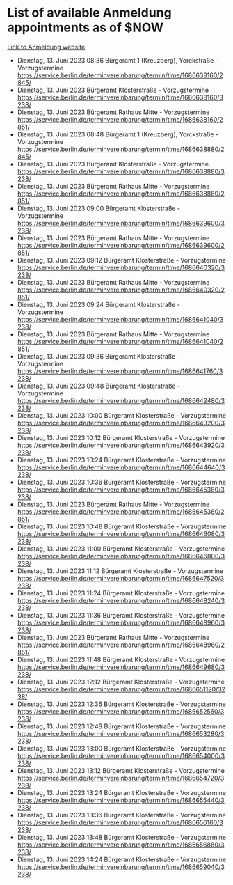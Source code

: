 # List of available Anmeldung appointments as of $NOW
[Link to Anmeldung website](https://service.berlin.de/terminvereinbarung/termin/tag.php?termin=1&anliegen[]=120686&dienstleisterlist=122210,122217,327316,122219,327312,122227,327314,122231,327346,122243,327348,122254,122252,329742,122260,329745,122262,329748,122271,327278,122273,327274,122277,327276,330436,122280,327294,122282,327290,122284,327292,122291,327270,122285,327266,122286,327264,122296,327268,150230,329760,122297,327286,122294,327284,122312,329763,122314,329775,122304,327330,122311,327334,122309,327332,317869,122281,327352,122279,329772,122283,122276,327324,122274,327326,122267,329766,122246,327318,122251,327320,122257,327322,122208,327298,122226,327300&herkunft=http%3A%2F%2Fservice.berlin.de%2Fdienstleistung%2F120686%2F)
- Dienstag, 13. Juni 2023 08:36 Bürgeramt 1 (Kreuzberg), Yorckstraße - Vorzugstermine https://service.berlin.de/terminvereinbarung/termin/time/1686638160/2845/
- Dienstag, 13. Juni 2023  Bürgeramt Klosterstraße - Vorzugstermine https://service.berlin.de/terminvereinbarung/termin/time/1686638160/3238/
- Dienstag, 13. Juni 2023  Bürgeramt Rathaus Mitte - Vorzugstermine https://service.berlin.de/terminvereinbarung/termin/time/1686638160/2851/
- Dienstag, 13. Juni 2023 08:48 Bürgeramt 1 (Kreuzberg), Yorckstraße - Vorzugstermine https://service.berlin.de/terminvereinbarung/termin/time/1686638880/2845/
- Dienstag, 13. Juni 2023  Bürgeramt Klosterstraße - Vorzugstermine https://service.berlin.de/terminvereinbarung/termin/time/1686638880/3238/
- Dienstag, 13. Juni 2023  Bürgeramt Rathaus Mitte - Vorzugstermine https://service.berlin.de/terminvereinbarung/termin/time/1686638880/2851/
- Dienstag, 13. Juni 2023 09:00 Bürgeramt Klosterstraße - Vorzugstermine https://service.berlin.de/terminvereinbarung/termin/time/1686639600/3238/
- Dienstag, 13. Juni 2023  Bürgeramt Rathaus Mitte - Vorzugstermine https://service.berlin.de/terminvereinbarung/termin/time/1686639600/2851/
- Dienstag, 13. Juni 2023 09:12 Bürgeramt Klosterstraße - Vorzugstermine https://service.berlin.de/terminvereinbarung/termin/time/1686640320/3238/
- Dienstag, 13. Juni 2023  Bürgeramt Rathaus Mitte - Vorzugstermine https://service.berlin.de/terminvereinbarung/termin/time/1686640320/2851/
- Dienstag, 13. Juni 2023 09:24 Bürgeramt Klosterstraße - Vorzugstermine https://service.berlin.de/terminvereinbarung/termin/time/1686641040/3238/
- Dienstag, 13. Juni 2023  Bürgeramt Rathaus Mitte - Vorzugstermine https://service.berlin.de/terminvereinbarung/termin/time/1686641040/2851/
- Dienstag, 13. Juni 2023 09:36 Bürgeramt Klosterstraße - Vorzugstermine https://service.berlin.de/terminvereinbarung/termin/time/1686641760/3238/
- Dienstag, 13. Juni 2023 09:48 Bürgeramt Klosterstraße - Vorzugstermine https://service.berlin.de/terminvereinbarung/termin/time/1686642480/3238/
- Dienstag, 13. Juni 2023 10:00 Bürgeramt Klosterstraße - Vorzugstermine https://service.berlin.de/terminvereinbarung/termin/time/1686643200/3238/
- Dienstag, 13. Juni 2023 10:12 Bürgeramt Klosterstraße - Vorzugstermine https://service.berlin.de/terminvereinbarung/termin/time/1686643920/3238/
- Dienstag, 13. Juni 2023 10:24 Bürgeramt Klosterstraße - Vorzugstermine https://service.berlin.de/terminvereinbarung/termin/time/1686644640/3238/
- Dienstag, 13. Juni 2023 10:36 Bürgeramt Klosterstraße - Vorzugstermine https://service.berlin.de/terminvereinbarung/termin/time/1686645360/3238/
- Dienstag, 13. Juni 2023  Bürgeramt Rathaus Mitte - Vorzugstermine https://service.berlin.de/terminvereinbarung/termin/time/1686645360/2851/
- Dienstag, 13. Juni 2023 10:48 Bürgeramt Klosterstraße - Vorzugstermine https://service.berlin.de/terminvereinbarung/termin/time/1686646080/3238/
- Dienstag, 13. Juni 2023 11:00 Bürgeramt Klosterstraße - Vorzugstermine https://service.berlin.de/terminvereinbarung/termin/time/1686646800/3238/
- Dienstag, 13. Juni 2023 11:12 Bürgeramt Klosterstraße - Vorzugstermine https://service.berlin.de/terminvereinbarung/termin/time/1686647520/3238/
- Dienstag, 13. Juni 2023 11:24 Bürgeramt Klosterstraße - Vorzugstermine https://service.berlin.de/terminvereinbarung/termin/time/1686648240/3238/
- Dienstag, 13. Juni 2023 11:36 Bürgeramt Klosterstraße - Vorzugstermine https://service.berlin.de/terminvereinbarung/termin/time/1686648960/3238/
- Dienstag, 13. Juni 2023  Bürgeramt Rathaus Mitte - Vorzugstermine https://service.berlin.de/terminvereinbarung/termin/time/1686648960/2851/
- Dienstag, 13. Juni 2023 11:48 Bürgeramt Klosterstraße - Vorzugstermine https://service.berlin.de/terminvereinbarung/termin/time/1686649680/3238/
- Dienstag, 13. Juni 2023 12:12 Bürgeramt Klosterstraße - Vorzugstermine https://service.berlin.de/terminvereinbarung/termin/time/1686651120/3238/
- Dienstag, 13. Juni 2023 12:36 Bürgeramt Klosterstraße - Vorzugstermine https://service.berlin.de/terminvereinbarung/termin/time/1686652560/3238/
- Dienstag, 13. Juni 2023 12:48 Bürgeramt Klosterstraße - Vorzugstermine https://service.berlin.de/terminvereinbarung/termin/time/1686653280/3238/
- Dienstag, 13. Juni 2023 13:00 Bürgeramt Klosterstraße - Vorzugstermine https://service.berlin.de/terminvereinbarung/termin/time/1686654000/3238/
- Dienstag, 13. Juni 2023 13:12 Bürgeramt Klosterstraße - Vorzugstermine https://service.berlin.de/terminvereinbarung/termin/time/1686654720/3238/
- Dienstag, 13. Juni 2023 13:24 Bürgeramt Klosterstraße - Vorzugstermine https://service.berlin.de/terminvereinbarung/termin/time/1686655440/3238/
- Dienstag, 13. Juni 2023 13:36 Bürgeramt Klosterstraße - Vorzugstermine https://service.berlin.de/terminvereinbarung/termin/time/1686656160/3238/
- Dienstag, 13. Juni 2023 13:48 Bürgeramt Klosterstraße - Vorzugstermine https://service.berlin.de/terminvereinbarung/termin/time/1686656880/3238/
- Dienstag, 13. Juni 2023 14:24 Bürgeramt Klosterstraße - Vorzugstermine https://service.berlin.de/terminvereinbarung/termin/time/1686659040/3238/
